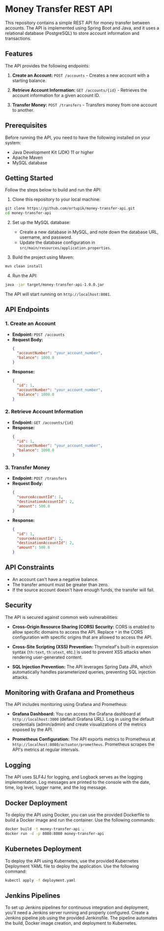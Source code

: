 
# Money Transfer REST API 

This repository contains a simple REST API for money transfer between accounts. The API is implemented using Spring Boot and Java, and it uses a relational database (PostgreSQL) to store account information and transactions.

## Features

The API provides the following endpoints:

1. **Create an Account:** `POST /accounts` - Creates a new account with a starting balance.

2. **Retrieve Account Information:** `GET /accounts/{id}` - Retrieves the account information for a given account ID.

3. **Transfer Money:** `POST /transfers` - Transfers money from one account to another.

## Prerequisites

Before running the API, you need to have the following installed on your system:

- Java Development Kit (JDK) 11 or higher
- Apache Maven
- MySQL database

## Getting Started

Follow the steps below to build and run the API:

1. Clone this repository to your local machine:

```bash
git clone https://github.com/ortupik/money-transfer-api.git
cd money-transfer-api
```

2. Set up the MySQL database:

   - Create a new database in MySQL, and note down the database URL, username, and password.
   - Update the database configuration in `src/main/resources/application.properties`.

3. Build the project using Maven:

```bash
mvn clean install
```

4. Run the API:

```bash
java -jar target/money-transfer-api-1.0.0.jar
```

The API will start running on `http://localhost:8081`.

## API Endpoints

### 1. Create an Account

- **Endpoint:** `POST /accounts`
- **Request Body:**
  ```json
  {
    "accountNumber": "your_account_number",
    "balance": 1000.0
  }
  ```
- **Response:**
  ```json
  {
    "id": 1,
    "accountNumber": "your_account_number",
    "balance": 1000.0
  }
  ```

### 2. Retrieve Account Information

- **Endpoint:** `GET /accounts/{id}`
- **Response:**
  ```json
  {
    "id": 1,
    "accountNumber": "your_account_number",
    "balance": 1000.0
  }
  ```

### 3. Transfer Money

- **Endpoint:** `POST /transfers`
- **Request Body:**
  ```json
  {
    "sourceAccountId": 1,
    "destinationAccountId": 2,
    "amount": 500.0
  }
  ```
- **Response:**
  ```json
  {
    "id": 1,
    "sourceAccountId": 1,
    "destinationAccountId": 2,
    "amount": 500.0
  }
  ```

## API Constraints

- An account can't have a negative balance.
- The transfer amount must be greater than zero.
- If the source account doesn't have enough funds, the transfer will fail.

## Security

The API is secured against common web vulnerabilities:

- **Cross-Origin Resource Sharing (CORS) Security:** CORS is enabled to allow specific domains to access the API. Replace `*` in the CORS configuration with specific origins that are allowed to access the API.

- **Cross-Site Scripting (XSS) Prevention:** Thymeleaf's built-in expression syntax (`th:text`, `th:utext`, etc.) is used to prevent XSS attacks when rendering user-generated content.

- **SQL Injection Prevention:** The API leverages Spring Data JPA, which automatically handles parameterized queries, preventing SQL injection attacks.

## Monitoring with Grafana and Prometheus

The API includes monitoring using Grafana and Prometheus:

- **Grafana Dashboard:** You can access the Grafana dashboard at `http://localhost:3000` (default Grafana URL). Log in using the default credentials (admin/admin) and create visualizations of the metrics exposed by the API.

- **Prometheus Configuration:** The API exports metrics to Prometheus at `http://localhost:8080/actuator/prometheus`. Prometheus scrapes the API's metrics at regular intervals.

## Logging

The API uses SLF4J for logging, and Logback serves as the logging implementation. Log messages are printed to the console with the date, time, log level, logger name, and the log message.

## Docker Deployment

To deploy the API using Docker, you can use the provided Dockerfile to build a Docker image and run the container. Use the following commands:

```bash
docker build -t money-transfer-api .
docker run -d -p 8080:8080 money-transfer-api
```

## Kubernetes Deployment

To deploy the API using Kubernetes, use the provided Kubernetes Deployment YAML file to deploy the application. Use the following command:

```bash
kubectl apply -f deployment.yaml
```

## Jenkins Pipelines

To set up Jenkins pipelines for continuous integration and deployment, you'll need a Jenkins server running and properly configured. Create a Jenkins pipeline job using the provided Jenkinsfile. The pipeline automates the build, Docker image creation, and deployment to Kubernetes.

